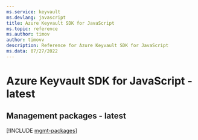 ```yaml
---
ms.service: keyvault
ms.devlang: javascript
title: Azure Keyvault SDK for JavaScript
ms.topic: reference
ms.author: timov
author: timovv
description: Reference for Azure Keyvault SDK for JavaScript
ms.data: 07/27/2022
---
```

# Azure Keyvault SDK for JavaScript - latest

## Management packages - latest
[!INCLUDE [mgmt-packages](keyvault-mgmt-index.md)]